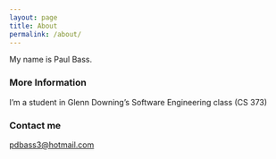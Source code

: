 ```yaml
---
layout: page
title: About
permalink: /about/
---
```


My name is Paul Bass.

### More Information

I’m a student in Glenn Downing’s Software Engineering class (CS 373)


### Contact me

[pdbass3@hotmail.com](mailto:email@domain.com)
